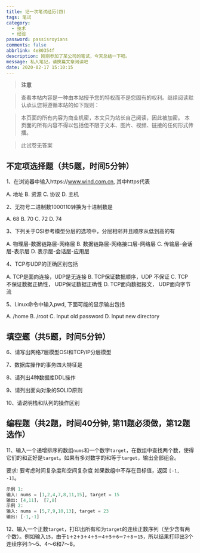 ```yaml
---
title: 记一次笔试经历(四)
tags: 笔试
category:
  - 技术
  - 经验
password: passisroyians
comments: false
abbrlink: 4e80354f
description: 刚刚参加了某公司的笔试，今天总结一下吧。
message: 私人笔记，请换篇文章阅读吧
date: 2020-02-17 15:10:15
---
```



> **注意**

> 查看本帖内容是一种由本站授予您的特权而不是您固有的权利。继续阅读默认承认您将遵循本站的如下规则：

> 本页面的所有内容为商业机密，本文只为站长自己阅读，因此被加密。
> 本页面的所有内容不得以包括但不限于文本、图片、视频、链接的任何形式传播。

> 此试卷无答案

## 不定项选择题（共5题，时间5分钟）

1、在浏览器中输入https://www.wind.com.cn, 其中https代表

A. 地址
B. 资源
C. 协议
D. 主机

2、无符号二进制数1000110转换为十进制数是

A. 68
B. 70
C. 72
D. 74

3、下列关于OSI参考模型分层的选项中，分层相邻并且顺序从低到高的有

A. 物理层-数据链路层-网络层
B. 数据链路层-网络接口层-网络层
C. 传输层-会话层-表示层
D. 表示层-会话层-应用层

4、TCP与UDP的正确区别包括

A. TCP是面向连接，UDP是无连接
B. TCP保证数据顺序，UDP 不保证
C. TCP 不保证数据正确性， UDP保证数据正确性
D. TCP面向数据报文， UDP面向字节流

5、Linux命令中输入pwd, 下面可能的显示输出包括

A. /home
B. /root
C. Input old password
D. Input new directory

## 填空题（共5题，时间5分钟）

6、请写出网络7层模型OSI和TCP/IP分层模型

7、数据库操作的事务四大特征是

8、请列出4种数据库DDL操作

9、请列出面向对象的SOLID原则

10、请说明栈和队列的操作区别

## 编程题（共2题，时间40分钟, 第11题必须做，第12题选作）

11、输入一个递增排序的数组`nums`和一个数字`target`，在数组中查找两个数，使得它们的和正好是`target`。如果有多对数字的和等于`target`，输出全部组合。

要求: 要考虑时间复杂度和空间复杂度
如果数组中不存在目标值，返回 `[-1, -1]`。

```python
示例 1:
输入: nums = [1,2,4,7,8,11,15], target = 15
输出: [4,11]， [7,8]
示例 2:
输入: nums = [5,7,9,10,13], target = 23
输出: [-1,-1]
```

12、输入一个正数`target`，打印出所有和为`target`的连续正数序列（至少含有两个数）。例如输入`15`，由于`1＋2＋3＋4＋5＝4＋5＋6＝7＋8＝15`，所以结果打印出3个连续序列:1～5、4～6和7～8。
